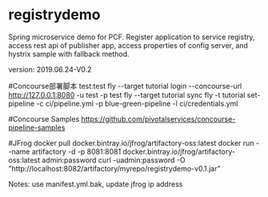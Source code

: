 # registrydemo
Spring microservice demo for PCF. Register application to service registry, access rest api of publisher app, access properties of config server, and hystrix sample with fallback method.

version: 2019.06.24-V0.2

#Concourse部署脚本
test:test
fly --target tutorial login --concourse-url http://127.0.0.1:8080 -u test -p test
fly --target tutorial sync
fly -t tutorial set-pipeline -c ci/pipeline.yml -p blue-green-pipeline -l ci/credentials.yml

#Concourse Samples
https://github.com/pivotalservices/concourse-pipeline-samples

#JFrog
docker pull docker.bintray.io/jfrog/artifactory-oss:latest
docker run --name artifactory -d -p 8081:8081 docker.bintray.io/jfrog/artifactory-oss:latest
admin:password
curl -uadmin:password -O "http://localhost:8082/artifactory/myrepo/registrydemo-v0.1.jar"

Notes: use manifest.yml.bak, update jfrog ip address
